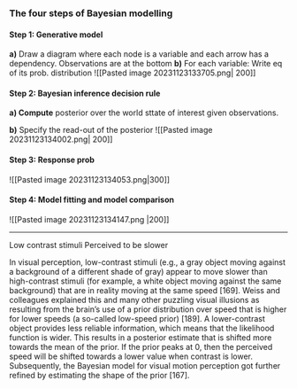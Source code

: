 

### The four steps of Bayesian modelling
#### Step 1: Generative model
**a)** Draw a diagram where each node is a variable and each arrow has a dependency. Observations are at the bottom
**b)** For each variable:
	Write eq of its prob. distribution
	![[Pasted image 20231123133705.png| 200]]
#### Step 2: Bayesian inference decision rule
**a) Compute** posterior over the world sttate of interest given observations.

**b)** Specify the read-out of the posterior
![[Pasted image 20231123134002.png| 200]]
#### Step 3: Response prob
![[Pasted image 20231123134053.png|300]]
#### Step 4: Model fitting and model comparison



![[Pasted image 20231123134147.png |200]]




---

Low contrast stimuli Perceived to be slower


In visual perception, low-contrast stimuli (e.g., a gray object moving against a background of a
different shade of gray) appear to move slower than high-contrast stimuli (for example, a white object moving against the same background) that are in reality moving at the same speed [169]. Weiss and colleagues explained this and many other puzzling visual illusions as resulting from the brain’s use of a prior distribution over speed that is higher for lower speeds (a so-called low-speed prior) [189]. A lower-contrast object provides less reliable information, which means that the likelihood function is wider. This results in a posterior estimate that is shifted more towards the mean of the prior. If the prior peaks at 0, then the perceived speed will be shifted towards a lower value when contrast is lower. Subsequently, the Bayesian model for visual motion perception got further refined by estimating the shape of the prior [167].